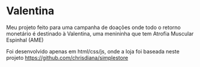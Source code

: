 # Valentina
 Meu projeto feito para uma campanha de doações onde todo o retorno monetário é destinado à Valentina, uma menininha que tem Atrofia Muscular Espinhal (AME)

Foi desenvolvido apenas em html/css/js, onde a loja foi baseada neste projeto https://github.com/chrisdiana/simplestore
